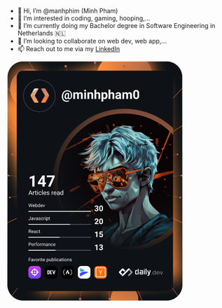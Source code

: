- 👋 Hi, I’m @manhphim (Minh Pham)
- 👀 I’m interested in coding, gaming, hooping,...
- 🌱 I’m currently doing my Bachelor degree in Software Engineering in Netherlands 🇳🇱
- 💞️ I’m looking to collaborate on web dev, web app,...
- 📫 Reach out to me via my [LinkedIn](https://www.linkedin.com/in/minhpham1205/)

<a href="https://app.daily.dev/minhpham0"><img src="https://github.com/manhphim/manhphim/blob/main/devcard.svg" width="400" alt="Minh Pham's Dev Card"/></a>
<!---
manhphim/manhphim is a ✨ special ✨ repository because its `README.md` (this file) appears on your GitHub profile.
You can click the Preview link to take a look at your changes.
--->

